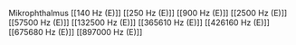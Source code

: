 Mikrophthalmus
[[140 Hz (E)]]
[[250 Hz (E)]]
[[900 Hz (E)]]
[[2500 Hz (E)]]
[[57500 Hz (E)]]
[[132500 Hz (E)]]
[[365610 Hz (E)]]
[[426160 Hz (E)]]
[[675680 Hz (E)]]
[[897000 Hz (E)]]